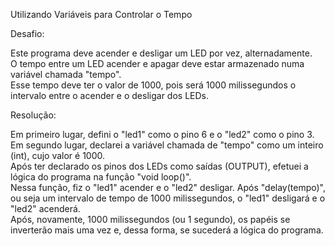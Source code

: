 Utilizando Variáveis para Controlar o Tempo

Desafio:

Este programa deve acender e desligar um LED por vez, alternadamente.       
O tempo entre um LED acender e apagar deve estar armazenado numa variável chamada "tempo".      
Esse tempo deve ter o valor de 1000, pois será 1000 milissegundos o intervalo entre o acender e o desligar dos LEDs.   

Resolução:

Em primeiro lugar, defini o "led1" como o pino 6 e o "led2" como o pino 3.        
Em segundo lugar, declarei a variável chamada de "tempo" como um inteiro (int), cujo valor é 1000.          
Após ter declarado os pinos dos LEDs como saídas (OUTPUT), efetuei a lógica do programa na função "void loop()".   
Nessa função, fiz o "led1" acender e o "led2" desligar. Após "delay(tempo)", ou seja um intervalo de tempo de 1000 milissegundos, o "led1" desligará e o "led2" acenderá.    
Após, novamente, 1000 milissegundos (ou 1 segundo), os papéis se inverterão mais uma vez e, dessa forma, se sucederá a lógica do programa.

